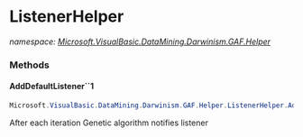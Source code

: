 ﻿# ListenerHelper
_namespace: [Microsoft.VisualBasic.DataMining.Darwinism.GAF.Helper](./index.md)_





### Methods

#### AddDefaultListener``1
```csharp
Microsoft.VisualBasic.DataMining.Darwinism.GAF.Helper.ListenerHelper.AddDefaultListener``1(Microsoft.VisualBasic.DataMining.Darwinism.GAF.GeneticAlgorithm{``0}@,System.Action{Microsoft.VisualBasic.DataMining.Darwinism.GAF.Helper.ListenerHelper.outPrint},System.Double)
```
After each iteration Genetic algorithm notifies listener


